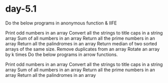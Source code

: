 # day-5.1
Do the below programs in anonymous function & IIFE


Print odd numbers in an array
Convert all the strings to title caps in a string array
Sum of all numbers in an array
Return all the prime numbers in an array
Return all the palindromes in an array
Return median of two sorted arrays of the same size.
Remove duplicates from an array
Rotate an array by k times
Do the below programs in arrow functions.


Print odd numbers in an array
Convert all the strings to title caps in a string array
Sum of all numbers in an array
Return all the prime numbers in an array
Return all the palindromes in an array
